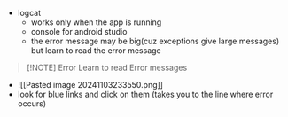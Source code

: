 - logcat
	- works only when the app is running
	- console for android studio
	- the error message may be big(cuz exceptions give large messages) but learn to read the error message

> [!NOTE] Error
> Learn to read Error messages
- ![[Pasted image 20241103233550.png]]
-  look for blue links and  click on them (takes you to the line where error occurs)